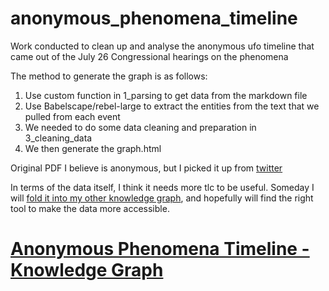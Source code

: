 # anonymous_phenomena_timeline
 Work conducted to clean up and analyse the anonymous ufo timeline that came out of the July 26 Congressional hearings on the phenomena


The method to generate the graph is as follows:

1. Use custom function in 1_parsing to get data from the markdown file
2. Use Babelscape/rebel-large to extract the entities from the text that we pulled from each event
3. We needed to do some data cleaning and preparation in 3_cleaning_data
4. We then generate the graph.html

Original PDF I believe is anonymous, but I picked it up from [twitter](https://twitter.com/richgel999/status/1687005444676493312)


In terms of the data itself, I think it needs more tlc to be useful. Someday I will [fold it into my other knowledge graph](https://noahkarsky.github.io/project-amanita/), and hopefully will find the right tool to make the data more accessible. 

# [Anonymous Phenomena Timeline - Knowledge Graph](https://noahkarsky.github.io/anonymous_phenomena_timeline/anon_pdf_timeline_graph.html)
